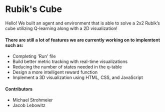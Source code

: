 # Rubik's Cube

Hello! We built an agent and environment that is able to solve a 2x2 Rubik’s cube utilizing Q-learning along with a 2D visualization! <br>

#### There are still a lot of features we are currently working on to implemtent such as:
* Completing 'Run' file
* Build better metric tracking with real-time visualizations
* Reducing the number of states needed in the q-table
* Design a more intelligent reward function
* Implement a 3D visualization using HTML, CSS, and JavaScript

#### Contributors
* Michael Strohmeier <br>
* Jacob Lebowitz <br>
